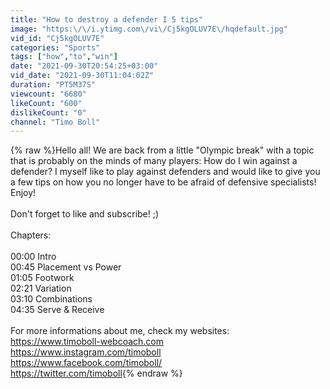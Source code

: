 ```yaml
---
title: "How to destroy a defender I 5 tips"
image: "https:\/\/i.ytimg.com\/vi\/Cj5kgOLUV7E\/hqdefault.jpg"
vid_id: "Cj5kgOLUV7E"
categories: "Sports"
tags: ["how","to","win"]
date: "2021-09-30T20:54:25+03:00"
vid_date: "2021-09-30T11:04:02Z"
duration: "PT5M37S"
viewcount: "6680"
likeCount: "600"
dislikeCount: "0"
channel: "Timo Boll"
---
```

{% raw %}Hello all! We are back from a little &quot;Olympic break&quot; with a topic that is probably on the minds of many players: How do I win against a defender? I myself like to play against defenders and would like to give you a few tips on how you no longer have to be afraid of defensive specialists! Enjoy!<br /><br />Don't forget to like and subscribe! ;) <br /><br />Chapters: <br /><br />00:00 Intro<br />00:45 Placement vs Power<br />01:05 Footwork<br />02:21 Variation<br />03:10 Combinations<br />04:35 Serve &amp; Receive<br /><br />For more informations about me, check my websites: <br /><a rel="nofollow" target="blank" href="https://www.timoboll-webcoach.com">https://www.timoboll-webcoach.com</a> <br /><a rel="nofollow" target="blank" href="https://www.instagram.com/timoboll">https://www.instagram.com/timoboll</a> <br /><a rel="nofollow" target="blank" href="https://www.facebook.com/timoboll/">https://www.facebook.com/timoboll/</a> <br /><a rel="nofollow" target="blank" href="https://twitter.com/timoboll">https://twitter.com/timoboll</a>{% endraw %}
